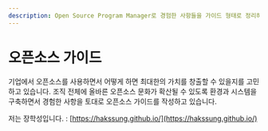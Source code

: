 ```yaml
---
description: Open Source Program Manager로 경험한 사항들을 가이드 형태로 정리하고 있습니다.
---
```


# 오픈소스 가이드

기업에서 오픈소스를 사용하면서 어떻게 하면 최대한의 가치를 창출할 수 있을지를 고민하고 있습니다. 조직 전체에 올바른 오픈소스 문화가 확산될 수 있도록 환경과 시스템을 구축하면서 경험한 사항을 토대로 오픈소스 가이드를 작성하고 있습니다. 

저는 장학성입니다. : [https://hakssung.github.io/](https://hakssung.github.io/)





